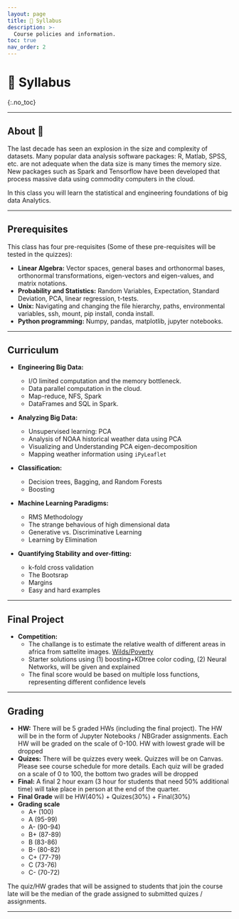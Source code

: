 ```yaml
---
layout: page
title: 📖 Syllabus
description: >-
  Course policies and information.
toc: true
nav_order: 2
---
```


# 📖 Syllabus

{:.no_toc}

---

## About 🧐

The last decade has seen an explosion in the size and complexity of datasets. Many popular data analysis software packages: R, Matlab, SPSS, etc. are not adequate when the data size is many times the memory size. New packages such as Spark and Tensorflow have been developed that process massive data using commodity computers in the cloud.

In this class you will learn the statistical and engineering foundations of big data Analytics.

---

## Prerequisites

This class has four pre-requisites (Some of these pre-requisites will be tested in the quizzes):

- **Linear Algebra:** Vector spaces, general bases and orthonormal bases, orthonormal transformations, eigen-vectors and eigen-values, and matrix notations.
- **Probability and Statistics:** Random Variables, Expectation, Standard Deviation, PCA, linear regression, t-tests.
- **Unix:** Navigating and changing the file hierarchy, paths, environmental variables, ssh, mount, pip install, conda install.
- **Python programming:** Numpy, pandas, matplotlib, jupyter notebooks.

---

## Curriculum

- **Engineering Big Data:**

  - I/O limited computation and the memory bottleneck.
  - Data parallel computation in the cloud.
  - Map-reduce, NFS, Spark
  - DataFrames and SQL in Spark.

- **Analyzing Big Data:**

  - Unsupervised learning: PCA
  - Analysis of NOAA historical weather data using PCA
  - Visualizing and Understanding PCA eigen-decomposition
  - Mapping weather information using `iPyLeaflet`

- **Classification:**

  - Decision trees, Bagging, and Random Forests
  - Boosting

- **Machine Learning Paradigms:**

  - RMS Methodology
  - The strange behavious of high dimensional data
  - Generative vs. Discriminative Learning
  - Learning by Elimination

- **Quantifying Stability and over-fitting:**
  - k-fold cross validation
  - The Bootsrap
  - Margins
  - Easy and hard examples

---

## Final Project

- **Competition:**
  - The challange is to estimate the relative wealth of different areas in africa from sattelite images. [Wilds/Poverty](https://wilds.stanford.edu/datasets/#povertymap)
  - Starter solutions using (1) boosting+KDtree color coding, (2) Neural Networks, will be given and explained
  - The final score would be based on multiple loss functions, representing different confidence levels

---

## Grading

- **HW:** There will be 5 graded HWs (including the final project). The HW will be in the form of Jupyter Notebooks / NBGrader assignments. Each HW will be graded on the scale of 0-100. HW with lowest grade will be dropped
- **Quizes:** There will be quizzes every week. Quizzes will be on Canvas. Please see course schedule for more details. Each quiz will be graded on a scale of 0 to 100, the bottom two grades will be dropped
- **Final:** A final 2 hour exam (3 hour for students that need 50% additional time) will take place in person at the end of the quarter.
- **Final Grade** will be HW(40%) + Quizes(30%) + Final(30%)
- **Grading scale**
  - A+ (100)
  - A (95-99)
  - A- (90-94)
  - B+ (87-89)
  - B (83-86)
  - B- (80-82)
  - C+ (77-79)
  - C (73-76)
  - C- (70-72)

The quiz/HW grades that will be assigned to students that join the course late will be the median of the grade assigned to submitted quizes / assignments.

---
